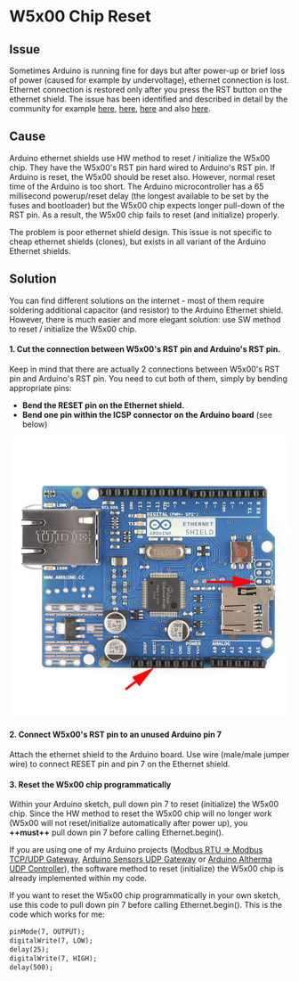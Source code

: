 # W5x00 Chip Reset

## Issue

Sometimes Arduino is running fine for days but after power-up or brief loss of power (caused for example by undervoltage), ethernet connection is lost. Ethernet connection is restored only after you press the RST button on the ethernet shield. The issue has been identified and described in detail by the community for example [here](https://chrisramsay.co.uk/posts/2015/08/some-fun-with-a-cloned-arduino-and-w5100-ethernet-shield/), [here](https://www.youtube.com/watch?v=9ZBeprOqC3w), [here](http://tigawd.blogspot.com/2015/05/arduino-uno-clone-and-w5100-ethernet.html) and also [here](https://www.hobbyist.co.nz/?q=ethernet-shield-w5100).

## Cause

Arduino ethernet shields use HW method to reset / initialize the W5x00 chip. They have the W5x00's RST pin hard wired to Arduino's RST pin. If Arduino is reset, the W5x00 should be reset also. However, normal reset time of the Arduino is too short. The Arduino microcontroller has a 65 millisecond powerup/reset delay (the longest available to be set by the fuses and bootloader) but the W5x00 chip expects longer pull-down of the RST pin. As a result, the W5x00 chip fails to reset (and initialize) properly.

The problem is poor ethernet shield design. This issue is not specific to cheap ethernet shields (clones), but exists in all variant of the Arduino Ethernet shields.

## Solution

You can find different solutions on the internet - most of them require soldering additional capacitor (and resistor) to the Arduino Ethernet shield. However, there is much easier and more elegant solution: use SW method to reset / initialize the W5x00 chip.

#### 1. Cut the connection between W5x00's RST pin and Arduino's RST pin.

Keep in mind that there are actually 2 connections between W5x00's RST pin and Arduino's RST pin. You need to cut both of them, simply by bending appropriate pins:

- **Bend the RESET pin on the Ethernet shield.**
- **Bend one pin within the ICSP connector on the Arduino board** (see below)

<img src="pics/reset_bridges_Ethernet.jpg" alt="HW" style="zoom:100%;" />

#### 2. Connect W5x00's RST pin to an unused Arduino pin 7

Attach the ethernet shield to the Arduino board. Use wire (male/male jumper wire) to connect RESET pin and pin 7 on the Ethernet shield.

#### 3. Reset the W5x00 chip programmatically

Within your Arduino sketch, pull down pin 7 to reset (initialize) the W5x00 chip. Since the HW method to reset the W5x00 chip will no longer work (W5x00 will not reset/initialize automatically after power up), you **++must++** pull down pin 7 before calling Ethernet.begin().

If you are using one of my Arduino projects ([Modbus RTU ⇒ Modbus TCP/UDP Gateway](https://github.com/budulinek/arduino-modbus-rtu-tcp-gateway), [Arduino Sensors UDP Gateway](https://github.com/budulinek/arduino-sensors-udp-gateway) or [Arduino Altherma UDP Controller](https://github.com/budulinek/arduino-altherma-controller)), the software method to reset (initialize) the W5x00 chip is already implemented within my code.

If you want to reset the W5x00 chip programmatically in your own sketch, use this code to pull down pin 7 before calling Ethernet.begin(). This is the code which works for me:

```
pinMode(7, OUTPUT);
digitalWrite(7, LOW);
delay(25);
digitalWrite(7, HIGH);
delay(500);
```
